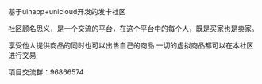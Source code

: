 基于uinapp+unicloud开发的发卡社区

社区顾名思义，是一个交流的平台，在这个平台中的每个人，既是买家也是卖家。

享受他人提供商品的同时也可以出售自己的商品
一切的虚拟商品都可以在本社区进行交易

项目交流群：96866574